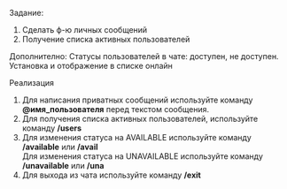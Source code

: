 Задание:
1. Сделать ф-ю личных сообщений
2. Получение списка активных пользователей

Дополнително:
Статусы пользователей в чате: доступен, не доступен. Установка и отображение в списке онлайн

Реализация
1) Для написания приватных сообщений используйте команду **@имя_пользователя** перед текстом сообщения.
2) Для получения списка активных пользователей, используйте команду **/users**
3) Для изменения статуса на AVAILABLE используйте команду **/available** или **/avail** <br>
 Для изменения статуса на UNAVAILABLE используйте команду **/unavailable** или **/una** <br>
4) Для выхода из чата используйте команду **/exit**
